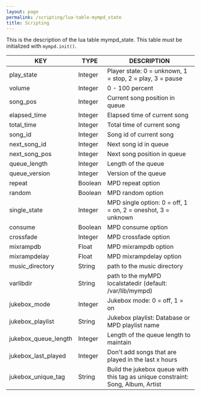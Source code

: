 ```yaml
---
layout: page
permalink: /scripting/lua-table-mympd_state
title: Scripting
---
```


This is the description of the lua table mympd_state. This table must be initialized with `mympd.init()`.

| KEY | TYPE | DESCRIPTION |
| --- | ---- | ----------- |
| play_state | Integer | Player state: 0 = unknown, 1 = stop, 2 = play, 3 = pause |
| volume | Integer | 0 - 100 percent |
| song_pos | Integer | Current song position in queue |
| elapsed_time | Integer | Elapsed time of current song |
| total_time | Integer | Total time of current song |
| song_id | Integer | Song id of current song |
| next_song_id | Integer | Next song id in queue |
| next_song_pos | Integer | Next song position in queue |
| queue_length | Integer | Length of the queue |
| queue_version | Integer |  Version of the queue |
| repeat | Boolean | MPD repeat option |
| random | Boolean | MPD random option |
| single_state | Integer | MPD single option: 0 = off, 1 = on, 2 = oneshot, 3 = unknown |
| consume | Boolean | MPD consume option |
| crossfade  | Integer | MPD crossfade option |
| mixrampdb | Float | MPD mixrampdb option |
| mixrampdelay | Float | MPD mixrampdelay option |
| music_directory | String | path to the music directory |
| varlibdir | String | path to the myMPD localstatedir (default: /var/lib/mympd) |
| jukebox_mode | Integer | Jukebox mode: 0 = off, 1 = on |
| jukebox_playlist | String | Jukebox playlist: Database or MPD playlist name |
| jukebox_queue_length | Integer | Length of the queue length to maintain |
| jukebox_last_played | Integer | Don't add songs that are played in the last x hours |
| jukebox_unique_tag | String | Build the jukebox queue with this tag as unique constraint: Song, Album, Artist |
